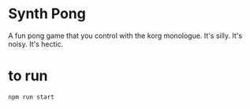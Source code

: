 # Synth Pong

A fun pong game that you control with the korg monologue. It's silly. It's noisy. It's hectic.

# to run

`npm run start`
